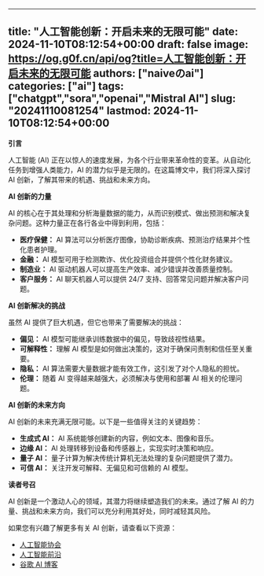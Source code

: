 
---
title: "人工智能创新：开启未来的无限可能"
date: 2024-11-10T08:12:54+00:00
draft: false
image: https://og.g0f.cn/api/og?title=人工智能创新：开启未来的无限可能
authors: ["naiveのai"]
categories: ["ai"]
tags: ["chatgpt","sora","openai","Mistral AI"]
slug: "20241110081254"
lastmod: 2024-11-10T08:12:54+00:00
---
**引言**

人工智能 (AI) 正在以惊人的速度发展，为各个行业带来革命性的变革。从自动化任务到增强人类能力，AI 的潜力似乎是无限的。在这篇博文中，我们将深入探讨 AI 创新，了解其带来的机遇、挑战和未来方向。

**AI 创新的力量**

AI 的核心在于其处理和分析海量数据的能力，从而识别模式、做出预测和解决复杂问题。这种力量正在各行各业中得到利用，包括：

- **医疗保健：** AI 算法可以分析医疗图像，协助诊断疾病、预测治疗结果并个性化患者护理。
- **金融：** AI 模型可用于检测欺诈、优化投资组合并提供个性化财务建议。
- **制造业：** AI 驱动机器人可以提高生产效率、减少错误并改善质量控制。
- **客户服务：** AI 聊天机器人可以提供 24/7 支持、回答常见问题并解决客户问题。

**AI 创新解决的挑战**

虽然 AI 提供了巨大机遇，但它也带来了需要解决的挑战：

- **偏见：** AI 模型可能继承训练数据中的偏见，导致歧视性结果。
- **可解释性：** 理解 AI 模型是如何做出决策的，这对于确保问责制和信任至关重要。
- **隐私：** AI 算法需要大量数据才能有效工作，这引发了对个人隐私的担忧。
- **伦理：** 随着 AI 变得越来越强大，必须解决与使用和部署 AI 相关的伦理问题。

**AI 创新的未来方向**

AI 创新的未来充满无限可能。以下是一些值得关注的关键趋势：

- **生成式 AI：** AI 系统能够创建新的内容，例如文本、图像和音乐。
- **边缘 AI：** AI 处理转移到设备和传感器上，实现实时决策和响应。
- **量子 AI：** 量子计算为解决传统计算机无法处理的复杂问题提供了潜力。
- **可信 AI：** 关注开发可解释、无偏见和可信赖的 AI 模型。

**读者号召**

AI 创新是一个激动人心的领域，其潜力将继续塑造我们的未来。通过了解 AI 的力量、挑战和未来方向，我们可以充分利用其好处，同时减轻其风险。

如果您有兴趣了解更多有关 AI 创新，请查看以下资源：

- [人工智能协会](https://www.aaai.org/)
- [人工智能前沿](https://www.frontiersin.org/research-topics/13959/artificial-intelligence)
- [谷歌 AI 博客](https://blog.google/topics/ai/)